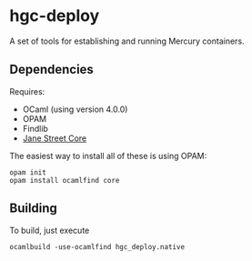 hgc-deploy
=========

A set of tools for establishing and running Mercury containers.

Dependencies
------------

Requires:

 - OCaml (using version 4.0.0)
 - OPAM
 - Findlib
 - [Jane Street Core](https://github.com/janestreet/core)

The easiest way to install all of these is using OPAM:

	opam init
	opam install ocamlfind core

Building
--------

To build, just execute

	ocamlbuild -use-ocamlfind hgc_deploy.native
